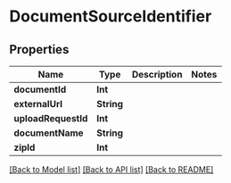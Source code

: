 # DocumentSourceIdentifier

## Properties
Name | Type | Description | Notes
------------ | ------------- | ------------- | -------------
**documentId** | **Int** |  | 
**externalUrl** | **String** |  | 
**uploadRequestId** | **Int** |  | 
**documentName** | **String** |  | 
**zipId** | **Int** |  | 

[[Back to Model list]](../README.md#documentation-for-models) [[Back to API list]](../README.md#documentation-for-api-endpoints) [[Back to README]](../README.md)


